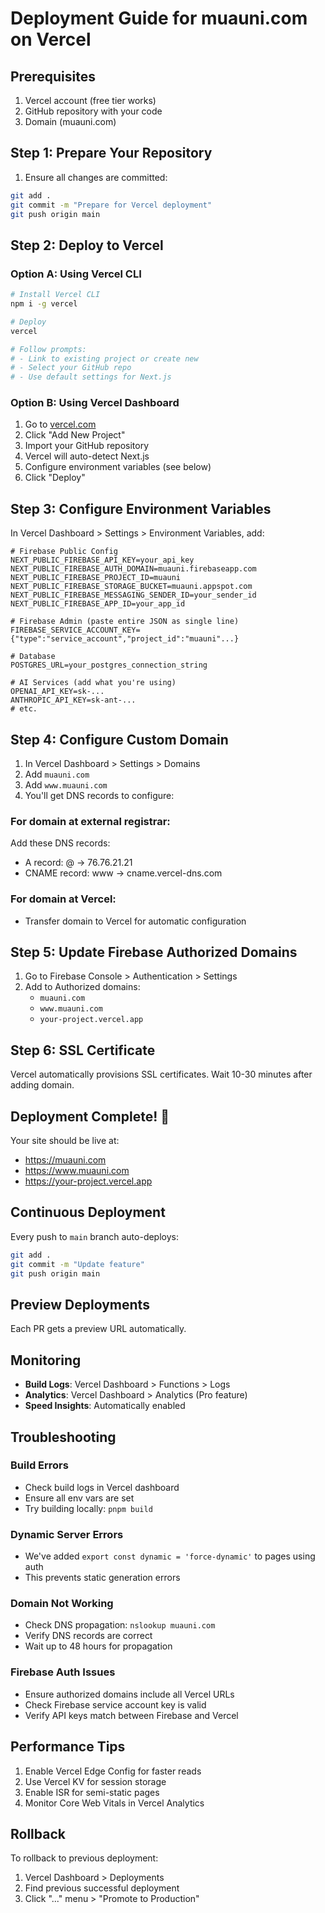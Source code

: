 # Deployment Guide for muauni.com on Vercel

## Prerequisites
1. Vercel account (free tier works)
2. GitHub repository with your code
3. Domain (muauni.com)

## Step 1: Prepare Your Repository

1. Ensure all changes are committed:
```bash
git add .
git commit -m "Prepare for Vercel deployment"
git push origin main
```

## Step 2: Deploy to Vercel

### Option A: Using Vercel CLI
```bash
# Install Vercel CLI
npm i -g vercel

# Deploy
vercel

# Follow prompts:
# - Link to existing project or create new
# - Select your GitHub repo
# - Use default settings for Next.js
```

### Option B: Using Vercel Dashboard
1. Go to [vercel.com](https://vercel.com)
2. Click "Add New Project"
3. Import your GitHub repository
4. Vercel will auto-detect Next.js
5. Configure environment variables (see below)
6. Click "Deploy"

## Step 3: Configure Environment Variables

In Vercel Dashboard > Settings > Environment Variables, add:

```
# Firebase Public Config
NEXT_PUBLIC_FIREBASE_API_KEY=your_api_key
NEXT_PUBLIC_FIREBASE_AUTH_DOMAIN=muauni.firebaseapp.com
NEXT_PUBLIC_FIREBASE_PROJECT_ID=muauni
NEXT_PUBLIC_FIREBASE_STORAGE_BUCKET=muauni.appspot.com
NEXT_PUBLIC_FIREBASE_MESSAGING_SENDER_ID=your_sender_id
NEXT_PUBLIC_FIREBASE_APP_ID=your_app_id

# Firebase Admin (paste entire JSON as single line)
FIREBASE_SERVICE_ACCOUNT_KEY={"type":"service_account","project_id":"muauni"...}

# Database
POSTGRES_URL=your_postgres_connection_string

# AI Services (add what you're using)
OPENAI_API_KEY=sk-...
ANTHROPIC_API_KEY=sk-ant-...
# etc.
```

## Step 4: Configure Custom Domain

1. In Vercel Dashboard > Settings > Domains
2. Add `muauni.com`
3. Add `www.muauni.com`
4. You'll get DNS records to configure:

### For domain at external registrar:
Add these DNS records:
- A record: @ → 76.76.21.21
- CNAME record: www → cname.vercel-dns.com

### For domain at Vercel:
- Transfer domain to Vercel for automatic configuration

## Step 5: Update Firebase Authorized Domains

1. Go to Firebase Console > Authentication > Settings
2. Add to Authorized domains:
   - `muauni.com`
   - `www.muauni.com`
   - `your-project.vercel.app`

## Step 6: SSL Certificate

Vercel automatically provisions SSL certificates. Wait 10-30 minutes after adding domain.

## Deployment Complete! 🎉

Your site should be live at:
- https://muauni.com
- https://www.muauni.com
- https://your-project.vercel.app

## Continuous Deployment

Every push to `main` branch auto-deploys:
```bash
git add .
git commit -m "Update feature"
git push origin main
```

## Preview Deployments

Each PR gets a preview URL automatically.

## Monitoring

- **Build Logs**: Vercel Dashboard > Functions > Logs
- **Analytics**: Vercel Dashboard > Analytics (Pro feature)
- **Speed Insights**: Automatically enabled

## Troubleshooting

### Build Errors
- Check build logs in Vercel dashboard
- Ensure all env vars are set
- Try building locally: `pnpm build`

### Dynamic Server Errors
- We've added `export const dynamic = 'force-dynamic'` to pages using auth
- This prevents static generation errors

### Domain Not Working
- Check DNS propagation: `nslookup muauni.com`
- Verify DNS records are correct
- Wait up to 48 hours for propagation

### Firebase Auth Issues
- Ensure authorized domains include all Vercel URLs
- Check Firebase service account key is valid
- Verify API keys match between Firebase and Vercel

## Performance Tips

1. Enable Vercel Edge Config for faster reads
2. Use Vercel KV for session storage
3. Enable ISR for semi-static pages
4. Monitor Core Web Vitals in Vercel Analytics

## Rollback

To rollback to previous deployment:
1. Vercel Dashboard > Deployments
2. Find previous successful deployment
3. Click "..." menu > "Promote to Production"